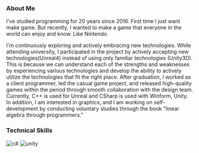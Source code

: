 ### About Me

I've studied programming for 20 years since 2016. First time I just want make game. But recently, I wanted to make a game that everyone in the world can enjoy and know. Like Nintendo.

I'm continuously exploring and actively embracing new technologies. While attending university, I participated in the project by actively accepting new technologies(Unreal4) instead of using only familiar technologies (Unity3D). This is because we can understand each of the strengths and weaknesses by experiencing various technologies and develop the ability to actively utilize the technologies that fit the right place. After graduation, I worked as a client programmer, led the casual game project, and released high-quality games within the period through smooth collaboration with the design team. Currently, C++ is used for Unreal and CSharp is used with Winform, Unity. In addition, I am interested in graphics, and I am working on self-development by conducting voluntary studies through the book "linear algebra through programmers."

### Technical Skills
![c#](http://img.shields.io/badge/-C%23-512BD4?style=flat-square&logo=csharp) ![unity](http://img.shields.io/badge/-Unity-512BD4?style=flat-square&logo=unity)
